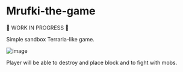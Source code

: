 # Mrufki-the-game

🚧 WORK IN PROGRESS 🚧

Simple sandbox Terraria-like game.

![image](https://user-images.githubusercontent.com/50557966/122813872-c5005d80-d2d3-11eb-9339-ac133411943b.png)

Player will be able to destroy and place block and to fight with mobs.
